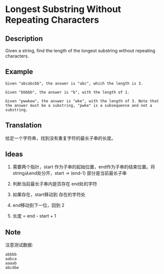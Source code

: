 # Longest Substring Without Repeating Characters
## Description
Given a string, find the length of the longest substring without repeating characters.
## Example
```$xslt
Given "abcabcbb", the answer is "abc", which the length is 3.

Given "bbbbb", the answer is "b", with the length of 1.

Given "pwwkew", the answer is "wke", with the length of 3. Note that the answer must be a substring, "pwke" is a subsequence and not a substring.
```
## Translation
给定一个字符串，找到没有重复字符的最长子串的长度。
## Ideas
1. 需要两个指针，start 作为子串的起始位置，end作为子串的结束位置。将string从end处分开，start -> (end-1) 部分是当前最长子串

2. 判断当前最长子串内是否存在 end处的字符

3. 如果存在，start移动到 存在的字符处

4. end移动到下一位，回到 2

5. 长度 = end - start + 1 
## Note
注意测试数据:

```$xslt
abbbb
aabca
aaaab
abcdbe
``` 